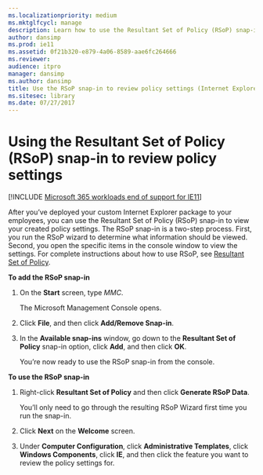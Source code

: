 ```yaml
---
ms.localizationpriority: medium
ms.mktglfcycl: manage
description: Learn how to use the Resultant Set of Policy (RSoP) snap-in to view your policy settings.
author: dansimp
ms.prod: ie11
ms.assetid: 0f21b320-e879-4a06-8589-aae6fc264666
ms.reviewer: 
audience: itpro
manager: dansimp
ms.author: dansimp
title: Use the RSoP snap-in to review policy settings (Internet Explorer Administration Kit 11 for IT Pros)
ms.sitesec: library
ms.date: 07/27/2017
---
```



# Using the Resultant Set of Policy (RSoP) snap-in to review policy settings

[!INCLUDE [Microsoft 365 workloads end of support for IE11](../includes/microsoft-365-ie-end-of-support.md)]

After you’ve deployed your custom Internet Explorer package to your employees, you can use the Resultant Set of Policy (RSoP) snap-in to view your created policy settings. The RSoP snap-in is a two-step process. First, you run the RSoP wizard to determine what information should be viewed. Second, you open the specific items in the console window to view the settings. For complete instructions about how to use RSoP, see [Resultant Set of Policy](https://go.microsoft.com/fwlink/p/?LinkId=259479).

**To add the RSoP snap-in**

1.  On the **Start** screen, type *MMC*.<p>
The Microsoft Management Console opens.

2.  Click **File**, and then click **Add/Remove Snap-in**.

3.  In the **Available snap-ins** window, go down to the **Resultant Set of Policy** snap-in option, click **Add**, and then click **OK**.<p>
You’re now ready to use the RSoP snap-in from the console.

**To use the RSoP snap-in**

1.  Right-click **Resultant Set of Policy** and then click **Generate RSoP Data**.<p>
You’ll only need to go through the resulting RSoP Wizard first time you run the snap-in.

2.  Click **Next** on the **Welcome** screen.

3.  Under **Computer Configuration**, click **Administrative Templates**, click **Windows Components**, click **IE**, and then click the feature you want to review the policy settings for.

 

 





